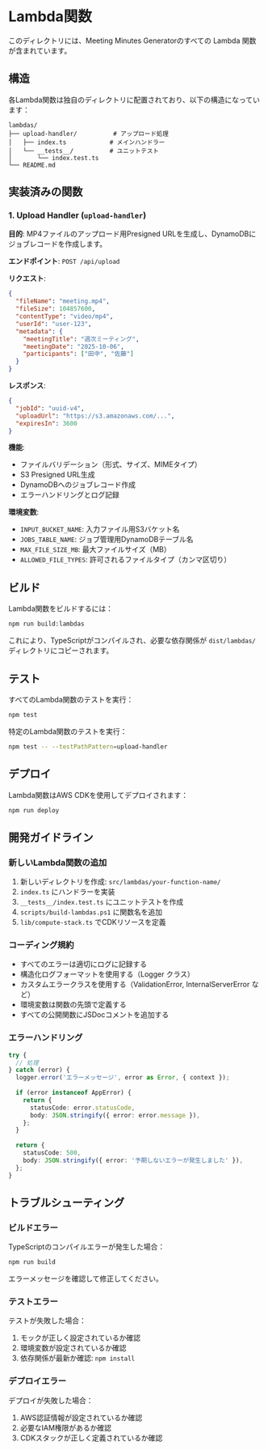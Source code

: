 # Lambda関数

このディレクトリには、Meeting Minutes Generatorのすべての Lambda 関数が含まれています。

## 構造

各Lambda関数は独自のディレクトリに配置されており、以下の構造になっています：

```
lambdas/
├── upload-handler/          # アップロード処理
│   ├── index.ts            # メインハンドラー
│   └── __tests__/          # ユニットテスト
│       └── index.test.ts
└── README.md
```

## 実装済みの関数

### 1. Upload Handler (`upload-handler`)

**目的**: MP4ファイルのアップロード用Presigned URLを生成し、DynamoDBにジョブレコードを作成します。

**エンドポイント**: `POST /api/upload`

**リクエスト**:
```json
{
  "fileName": "meeting.mp4",
  "fileSize": 104857600,
  "contentType": "video/mp4",
  "userId": "user-123",
  "metadata": {
    "meetingTitle": "週次ミーティング",
    "meetingDate": "2025-10-06",
    "participants": ["田中", "佐藤"]
  }
}
```

**レスポンス**:
```json
{
  "jobId": "uuid-v4",
  "uploadUrl": "https://s3.amazonaws.com/...",
  "expiresIn": 3600
}
```

**機能**:
- ファイルバリデーション（形式、サイズ、MIMEタイプ）
- S3 Presigned URL生成
- DynamoDBへのジョブレコード作成
- エラーハンドリングとログ記録

**環境変数**:
- `INPUT_BUCKET_NAME`: 入力ファイル用S3バケット名
- `JOBS_TABLE_NAME`: ジョブ管理用DynamoDBテーブル名
- `MAX_FILE_SIZE_MB`: 最大ファイルサイズ（MB）
- `ALLOWED_FILE_TYPES`: 許可されるファイルタイプ（カンマ区切り）

## ビルド

Lambda関数をビルドするには：

```bash
npm run build:lambdas
```

これにより、TypeScriptがコンパイルされ、必要な依存関係が `dist/lambdas/` ディレクトリにコピーされます。

## テスト

すべてのLambda関数のテストを実行：

```bash
npm test
```

特定のLambda関数のテストを実行：

```bash
npm test -- --testPathPattern=upload-handler
```

## デプロイ

Lambda関数はAWS CDKを使用してデプロイされます：

```bash
npm run deploy
```

## 開発ガイドライン

### 新しいLambda関数の追加

1. 新しいディレクトリを作成: `src/lambdas/your-function-name/`
2. `index.ts` にハンドラーを実装
3. `__tests__/index.test.ts` にユニットテストを作成
4. `scripts/build-lambdas.ps1` に関数名を追加
5. `lib/compute-stack.ts` でCDKリソースを定義

### コーディング規約

- すべてのエラーは適切にログに記録する
- 構造化ログフォーマットを使用する（Logger クラス）
- カスタムエラークラスを使用する（ValidationError, InternalServerError など）
- 環境変数は関数の先頭で定義する
- すべての公開関数にJSDocコメントを追加する

### エラーハンドリング

```typescript
try {
  // 処理
} catch (error) {
  logger.error('エラーメッセージ', error as Error, { context });
  
  if (error instanceof AppError) {
    return {
      statusCode: error.statusCode,
      body: JSON.stringify({ error: error.message }),
    };
  }
  
  return {
    statusCode: 500,
    body: JSON.stringify({ error: '予期しないエラーが発生しました' }),
  };
}
```

## トラブルシューティング

### ビルドエラー

TypeScriptのコンパイルエラーが発生した場合：

```bash
npm run build
```

エラーメッセージを確認して修正してください。

### テストエラー

テストが失敗した場合：

1. モックが正しく設定されているか確認
2. 環境変数が設定されているか確認
3. 依存関係が最新か確認: `npm install`

### デプロイエラー

デプロイが失敗した場合：

1. AWS認証情報が設定されているか確認
2. 必要なIAM権限があるか確認
3. CDKスタックが正しく定義されているか確認
